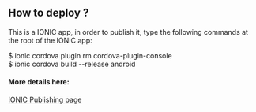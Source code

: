 ## How to deploy ?

This is a IONIC app, in order to publish it, type the following commands at the root of the IONIC app:  

$ ionic cordova plugin rm cordova-plugin-console   
$ ionic cordova build --release android   


#### More details here:
[IONIC Publishing page](https://ionicframework.com/docs/v1/guide/publishing.html)
